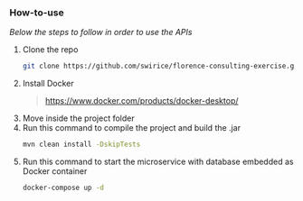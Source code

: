 ### How-to-use

_Below the steps to follow in order to use the APIs_

1. Clone the repo
   ```sh
   git clone https://github.com/swirice/florence-consulting-exercise.git
   ```
2. Install Docker
   > https://www.docker.com/products/docker-desktop/
3. Move inside the project folder
4. Run this command to compile the project and build the .jar
   ```sh
   mvn clean install -DskipTests
   ```
5. Run this command to start the microservice with database embedded as Docker container
   ```sh
   docker-compose up -d
   ```